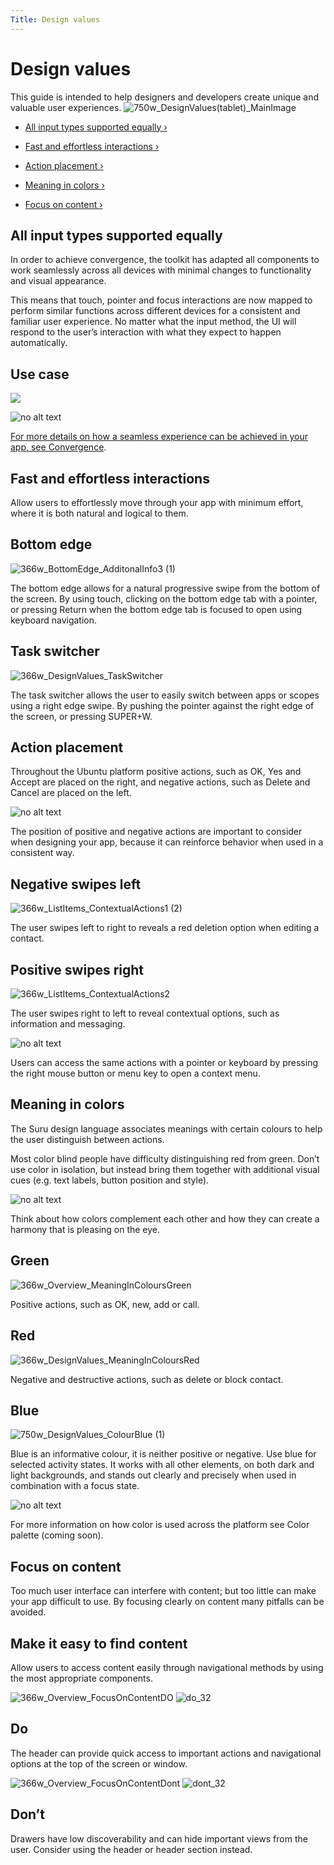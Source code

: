 ```yaml
---
Title: Design values
---
```


# Design values


This guide is intended to help designers and developers create unique and valuable user experiences.
![750w_DesignValues(tablet)_MainImage](https://assets.ubuntu.com/v1/845ca032-750w_DesignValuestablet_MainImage.png)


-  [All input types supported equally ›](#all-input-types-supported-equally)

-  [Fast and effortless interactions ›](#fast-and-effortless-interactions)

-  [Action placement ›](#action-placement)

-  [Meaning in colors ›](#meaning-in-colors)

-  [Focus on content ›](#focus-on-content)


## All input types supported equally


In order to achieve convergence, the toolkit has adapted all components to work seamlessly across all devices with minimal changes to functionality and visual appearance.


This means that touch, pointer and focus interactions are now mapped to perform similar functions across different devices for a consistent and familiar user experience. No matter what the input method, the UI will respond to the user’s interaction with what they expect to happen automatically.


## Use case

![](https://assets.ubuntu.com/v1/18e792e0-750w_Design_Values_AllInputEqualv2.png)


![no alt text](https://assets.ubuntu.com/v1/75f60d24-link_external.png)


[For more details on how a seamless experience can be achieved in your app, see Convergence](/apps/design/get-started/convergence).


## Fast and effortless interactions


Allow users to effortlessly move through your app with minimum effort, where it is both natural and logical to them.


## Bottom edge

![366w_BottomEdge_AdditonalInfo3 (1)](https://assets.ubuntu.com/v1/88771047-366w_BottomEdge_AdditonalInfo3-1.png)


The bottom edge allows for a natural progressive swipe from the bottom of the screen. By using touch, clicking on the bottom edge tab with a pointer, or pressing Return when the bottom edge tab is focused to open using keyboard navigation.


## Task switcher

![366w_DesignValues_TaskSwitcher](https://assets.ubuntu.com/v1/68f23e6f-366w_DesignValues_TaskSwitcher.png)


The task switcher allows the user to easily switch between apps or scopes using a right edge swipe. By pushing the pointer against the right edge of the screen, or pressing SUPER+W.


## Action placement


Throughout the Ubuntu platform positive actions, such as OK, Yes and Accept are placed on the right, and negative actions, such as Delete and Cancel are placed on the left.


![no alt text](https://assets.ubuntu.com/v1/e9f11635-information-link.png)


The position of positive and negative actions are important to consider when designing your app, because it can reinforce behavior when used in a consistent way.


## Negative swipes left

![366w_ListItems_ContextualActions1 (2)](https://assets.ubuntu.com/v1/115cb70d-366w_ListItems_ContextualActions1-2.png)


The user swipes left to right to reveals a red deletion option when editing a contact.


## Positive swipes right

![366w_ListItems_ContextualActions2](https://assets.ubuntu.com/v1/0238f83e-366w_ListItems_ContextualActions2.png)


The user swipes right to left to reveal contextual options, such as information and messaging.


![no alt text](https://assets.ubuntu.com/v1/e9f11635-information-link.png)


Users can access the same actions with a pointer or keyboard by pressing the right mouse button or menu key to open a context menu.


## Meaning in colors


The Suru design language associates meanings with certain colours to help the user distinguish between actions.


Most color blind people have difficulty distinguishing red from green. Don’t use color in isolation, but instead bring them together with additional visual cues (e.g. text labels, button position and style).


![no alt text](https://assets.ubuntu.com/v1/e9f11635-information-link.png)


Think about how colors complement each other and how they can create a harmony that is pleasing on the eye.


## Green
![366w_Overview_MeaningInColoursGreen](https://assets.ubuntu.com/v1/f553758c-366w_Overview_MeaningInColoursGreen.png)


Positive actions, such as OK, new, add or call.


## Red
![366w_DesignValues_MeaningInColoursRed](https://assets.ubuntu.com/v1/da5eed2d-366w_Overview_MeaningInColoursRed-1.png)


Negative and destructive actions, such as delete or block contact.


## Blue

![750w_DesignValues_ColourBlue (1)](https://assets.ubuntu.com/v1/388006d3-750w_DesignValues_ColourBlue-1.png)


Blue is an informative colour, it is neither positive or negative. Use blue for selected activity states. It works with all other elements, on both dark and light backgrounds, and stands out clearly and precisely when used in combination with a focus state.


![no alt text](https://assets.ubuntu.com/v1/75f60d24-link_external.png)


For more information on how color is used across the platform see Color palette (coming soon).


## Focus on content


Too much user interface can interfere with content; but too little can make your app difficult to use. By focusing clearly on content many pitfalls can be avoided.


## Make it easy to find content


Allow users to access content easily through navigational methods by using the most appropriate components.


![366w_Overview_FocusOnContentDO](https://assets.ubuntu.com/v1/5ddfa12b-366w_Overview_FocusOnContentDO.png)
![do_32](https://assets.ubuntu.com/v1/74c13c17-do_32+%281%29.png)

## Do


The header can provide quick access to important actions and navigational options at the top of the screen or window.


![366w_Overview_FocusOnContentDont](https://assets.ubuntu.com/v1/791f58f8-366w_Overview_FocusOnContentDont.png)
![dont_32](https://assets.ubuntu.com/v1/01fb853b-dont_32.png)

## Don’t


Drawers have low discoverability and can hide important views from the user. Consider using the header or header section instead.


